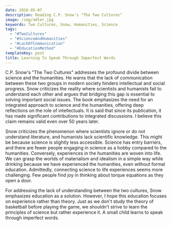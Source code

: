 ```yaml
---
date: 2016-05-07
description: Reading C.P. Snow's "The Two Cultures"
image: /img/adler.jpg
keywords: Two Cultures, Snow, Humanities, Science
tags:
  - "#TwoCultures"
  - "#ScienceAndHumanities"
  - "#LackOfCommunication"
  - "#EducationMethod"
templateKey: post
title: Learning To Speak Through Imperfect Words
---
```


C.P. Snow's "The Two Cultures" addresses the profound divide between science and the humanities. He warns that the lack of communication between these two groups in modern society hinders intellectual and social progress. Snow criticizes the reality where scientists and humanists fail to understand each other and argues that bridging this gap is essential to solving important social issues. The book emphasizes the need for an integrated approach to science and the humanities, offering deep reflections on the role of intellectuals. It is said that since its publication, it has made significant contributions to integrated discussions. I believe this claim remains valid even over 50 years later.

Snow criticizes the phenomenon where scientists ignore or do not understand literature, and humanists lack scientific knowledge. This might be because science is slightly less accessible. Science has entry barriers, and there are fewer people engaging in science as a hobby compared to the humanities. Conversely, experiences in the humanities are woven into life. We can grasp the worlds of materialism and idealism in a simple way while drinking because we have experienced the humanities, even without formal education. Admittedly, connecting science to life experiences seems more challenging. Few people find joy in thinking about torque equations as they open a door.

For addressing the lack of understanding between the two cultures, Snow emphasizes education as a solution. However, I hope this education focuses on experience rather than theory. Just as we don't study the theory of basketball before playing the game, we shouldn't strive to learn the principles of science but rather experience it. A small child learns to speak through imperfect words.